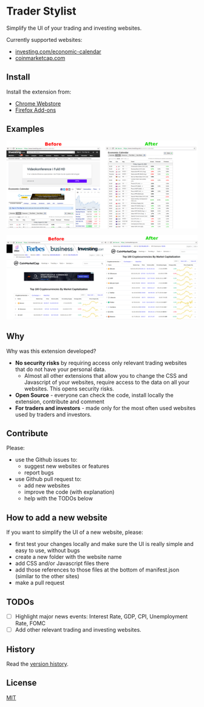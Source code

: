 # Trader Stylist

Simplify the UI of your trading and investing websites.

Currently supported websites:
* [investing.com/economic-calendar](https://investing.com/economic-calendar/)
* [coinmarketcap.com](https://coinmarketcap.com)

## Install

Install the extension from:

* [Chrome Webstore](https://chrome.google.com/webstore/detail/trader-stylist/bohfeiboloihabanfodconoddbekccbl)
* [Firefox Add-ons](https://addons.mozilla.org/en-US/firefox/addon/trader-stylist/)

## Examples

![Investing.com Before and After](assets/investingcom-before-after.png)

![Coinmarketcap.com Before and After](assets/coinmarketcap-before-after.png)


## Why

Why was this extension developed?

* **No security risks** by requiring access only relevant trading websites that do not have your personal data.
  * Almost all other extensions that allow you to change the CSS and Javascript of your websites, require access to the data on all your websites. This opens security risks.
* **Open Source** - everyone can check the code, install locally the extension, contribute and comment
* **For traders and investors** - made only for the most often used websites used by traders and investors.

## Contribute

Please:

* use the Github issues to:
    * suggest new websites or features
    * report bugs
* use Github pull request to:
    * add new websites
    * improve the code (with explanation)
    * help with the TODOs below

## How to add a new website

If you want to simplify the UI of a new website, please:
* first test your changes locally and make sure the UI is really simple and easy to use, without bugs
* create a new folder with the website name
* add CSS and/or Javascript files there
* add those references to those files at the bottom of manifest.json (similar to the other sites)
* make a pull request

## TODOs

* [ ] Highlight major news events: Interest Rate, GDP, CPI, Unemployment Rate, FOMC
* [ ] Add other relevant trading and investing websites.

## History

Read the [version history](History.md).

## License

[MIT](LICENSE)
